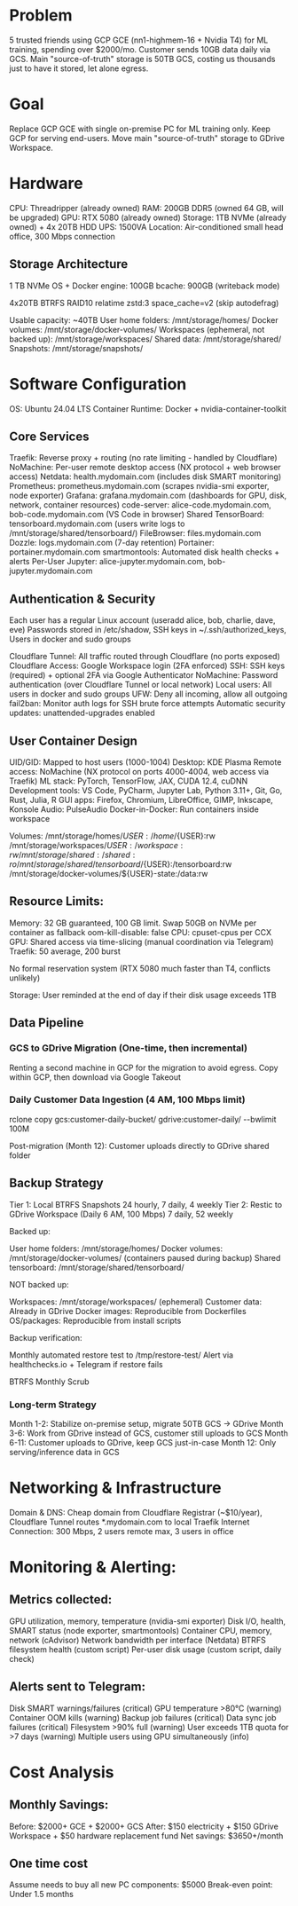 # Problem
5 trusted friends using GCP GCE (nn1-highmem-16 + Nvidia T4) for ML training, spending over $2000/mo. Customer sends 10GB data daily via GCS.
Main "source-of-truth" storage is 50TB GCS, costing us thousands just to have it stored, let alone egress.

# Goal
Replace GCP GCE with single on-premise PC for ML training only. Keep GCP for serving end-users.
Move main "source-of-truth" storage to GDrive Workspace.

# Hardware
CPU: Threadripper (already owned)
RAM: 200GB DDR5 (owned 64 GB, will be upgraded)
GPU: RTX 5080 (already owned)
Storage: 1TB NVMe (already owned) + 4x 20TB HDD
UPS: 1500VA
Location: Air-conditioned small head office, 300 Mbps connection

## Storage Architecture

1 TB NVMe
OS + Docker engine: 100GB
bcache: 900GB (writeback mode)

4x20TB BTRFS RAID10 relatime zstd:3 space_cache=v2 (skip autodefrag)

Usable capacity: ~40TB
User home folders: /mnt/storage/homes/
Docker volumes: /mnt/storage/docker-volumes/
Workspaces (ephemeral, not backed up): /mnt/storage/workspaces/
Shared data: /mnt/storage/shared/
Snapshots: /mnt/storage/snapshots/

# Software Configuration
OS: Ubuntu 24.04 LTS
Container Runtime: Docker + nvidia-container-toolkit

## Core Services

Traefik: Reverse proxy + routing (no rate limiting - handled by Cloudflare)
NoMachine: Per-user remote desktop access (NX protocol + web browser access)
Netdata: health.mydomain.com (includes disk SMART monitoring)
Prometheus: prometheus.mydomain.com (scrapes nvidia-smi exporter, node exporter)
Grafana: grafana.mydomain.com (dashboards for GPU, disk, network, container resources)
code-server: alice-code.mydomain.com, bob-code.mydomain.com (VS Code in browser)
Shared TensorBoard: tensorboard.mydomain.com (users write logs to /mnt/storage/shared/tensorboard/)
FileBrowser: files.mydomain.com
Dozzle: logs.mydomain.com (7-day retention)
Portainer: portainer.mydomain.com
smartmontools: Automated disk health checks + alerts
Per-User Jupyter: alice-jupyter.mydomain.com, bob-jupyter.mydomain.com

## Authentication & Security

Each user has a regular Linux account (useradd alice, bob, charlie, dave, eve)
Passwords stored in /etc/shadow, SSH keys in ~/.ssh/authorized_keys, Users in docker and sudo groups

Cloudflare Tunnel: All traffic routed through Cloudflare (no ports exposed)
Cloudflare Access: Google Workspace login (2FA enforced)
SSH: SSH keys (required) + optional 2FA via Google Authenticator
NoMachine: Password authentication (over Cloudflare Tunnel or local network)
Local users: All users in docker and sudo groups
UFW: Deny all incoming, allow all outgoing
fail2ban: Monitor auth logs for SSH brute force attempts
Automatic security updates: unattended-upgrades enabled

## User Container Design

UID/GID: Mapped to host users (1000-1004)
Desktop: KDE Plasma
Remote access: NoMachine (NX protocol on ports 4000-4004, web access via Traefik)
ML stack: PyTorch, TensorFlow, JAX, CUDA 12.4, cuDNN
Development tools: VS Code, PyCharm, Jupyter Lab, Python 3.11+, Git, Go, Rust, Julia, R
GUI apps: Firefox, Chromium, LibreOffice, GIMP, Inkscape, Konsole
Audio: PulseAudio
Docker-in-Docker: Run containers inside workspace

Volumes:
/mnt/storage/homes/${USER}:/home/${USER}:rw
/mnt/storage/workspaces/${USER}:/workspace:rw
/mnt/storage/shared:/shared:ro
/mnt/storage/shared/tensorboard/${USER}:/tensorboard:rw
/mnt/storage/docker-volumes/${USER}-state:/data:rw

## Resource Limits:

Memory: 32 GB guaranteed, 100 GB limit. Swap 50GB on NVMe per container as fallback
oom-kill-disable: false
CPU: cpuset-cpus per CCX
GPU: Shared access via time-slicing (manual coordination via Telegram)
Traefik: 50 average, 200 burst

No formal reservation system (RTX 5080 much faster than T4, conflicts unlikely)

Storage: User reminded at the end of day if their disk usage exceeds 1TB

## Data Pipeline

### GCS to GDrive Migration (One-time, then incremental)

Renting a second machine in GCP for the migration to avoid egress. Copy within GCP, then download via Google Takeout

### Daily Customer Data Ingestion (4 AM, 100 Mbps limit)

rclone copy gcs:customer-daily-bucket/ gdrive:customer-daily/ --bwlimit 100M

Post-migration (Month 12): Customer uploads directly to GDrive shared folder

## Backup Strategy

Tier 1: Local BTRFS Snapshots 24 hourly, 7 daily, 4 weekly
Tier 2: Restic to GDrive Workspace (Daily 6 AM, 100 Mbps) 7 daily, 52 weekly

Backed up:

User home folders: /mnt/storage/homes/
Docker volumes: /mnt/storage/docker-volumes/ (containers paused during backup)
Shared tensorboard: /mnt/storage/shared/tensorboard/

NOT backed up:

Workspaces: /mnt/storage/workspaces/ (ephemeral)
Customer data: Already in GDrive
Docker images: Reproducible from Dockerfiles
OS/packages: Reproducible from install scripts

Backup verification:

Monthly automated restore test to /tmp/restore-test/
Alert via healthchecks.io + Telegram if restore fails

BTRFS Monthly Scrub

### Long-term Strategy

Month 1-2: Stabilize on-premise setup, migrate 50TB GCS → GDrive
Month 3-6: Work from GDrive instead of GCS, customer still uploads to GCS
Month 6-11: Customer uploads to GDrive, keep GCS just-in-case
Month 12: Only serving/inference data in GCS

# Networking & Infrastructure

Domain & DNS: Cheap domain from Cloudflare Registrar (~$10/year), Cloudflare Tunnel routes *.mydomain.com to local Traefik
Internet Connection: 300 Mbps, 2 users remote max, 3 users in office

# Monitoring & Alerting:

## Metrics collected:

GPU utilization, memory, temperature (nvidia-smi exporter)
Disk I/O, health, SMART status (node exporter, smartmontools)
Container CPU, memory, network (cAdvisor)
Network bandwidth per interface (Netdata)
BTRFS filesystem health (custom script)
Per-user disk usage (custom script, daily check)

## Alerts sent to Telegram:

Disk SMART warnings/failures (critical)
GPU temperature >80°C (warning)
Container OOM kills (warning)
Backup job failures (critical)
Data sync job failures (critical)
Filesystem >90% full (warning)
User exceeds 1TB quota for >7 days (warning)
Multiple users using GPU simultaneously (info)

# Cost Analysis

## Monthly Savings:

Before: $2000+ GCE + $2000+ GCS
After: $150 electricity + $150 GDrive Workspace + $50 hardware replacement fund
Net savings: $3650+/month

## One time cost 

Assume needs to buy all new PC components: $5000
Break-even point: Under 1.5 months